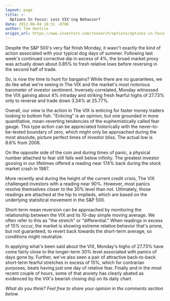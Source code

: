 ```yaml
---
layout: page
title: >-
  Options In Focus: Less VIX'ing Behavior?
date: 2012-06-04 18:31 -0700
author: Tom Gentile
origin_url: https://www.investors.com/research/options/options-in-focus-less-vixing-behavior/
---
```






Despite the S&P 500's very flat finish Monday, it wasn't exactly the kind of action associated with your typical dog days of summer. Following last week's continued corrective dip in excess of 4%, the broad market proxy was actually down about 0.85% to fresh relative lows before reversing in the second half of trade.

  

So, is now the time to hunt for bargains? While there are no guarantees, we do like what we're seeing in The VIX and the market's most notorious barometer of investor sentiment. Inversely correlated, Monday witnessed the VIX gaining about 4% intraday and striking fresh fearful highs of 27.73% only to reverse and trade down 3.34% at 25.77%. 

  

Overall, our view is the action in The VIX is enticing for faster money traders looking to bottom fish. "Enticing" is an opinion, but one grounded in more quantitative, mean-reverting tendencies of the euphemistically called fear gauge. This type action can be appreciated historically with the never-to-be-tested boundary of zero, which might only be approached during the most absolute, picture perfect times of investor bliss. The actual low is 8.6% from 2006. 

  

On the opposite side of the coin and during times of panic, a physical number attached to fear still falls well below infinity. The greatest investor goosing in our lifetimes offered a reading near 174% back during the stock market crash in 1987. 

  

More recently and during the height of the current credit crisis, The VIX challenged investors with a reading near 90%. However, most panics resolve themselves closer to the 30% level than not. Ultimately, those readings are attached at the hip to implieds, which are based on the underlying statistical movement in the S&P 500. 

  

Short-term mean reversion can be approached by monitoring the relationship between the VIX and its 10-day simple moving average. We often refer to this as "the stretch" or "differential." When readings in excess of 15% occur, the market is showing extreme relative behavior that's prone, but not guaranteed, to revert back towards the short-term average, so conditions might neutralize. 

  

In applying what's been said about the VIX, Monday's highs of 27.73% have come fairly close to the longer-term 30% level associated with panics of days gone by. Further, we've also seen a pair of attractive back-to-back short-term fearful stretches in excess of 15%, which for contrarian purposes, beats having just one day of relative fear. Finally and in the most recent couple of hours, some of that anxiety has clearly abated as evidenced by the VIX's bearish closing doji on its daily chart.

  

*What do you think? Feel free to share your opinion in the comments section below.*




